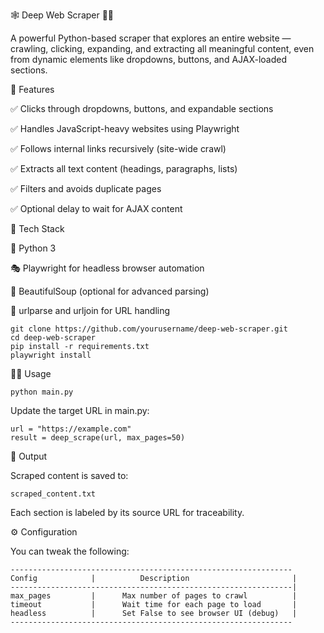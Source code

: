 🕸️ Deep Web Scraper 🕵️‍♂️

A powerful Python-based scraper that explores an entire website — crawling, clicking, expanding, and extracting all meaningful content, even from dynamic elements like dropdowns, buttons, and AJAX-loaded sections.

🚀 Features

✅ Clicks through dropdowns, buttons, and expandable sections

✅ Handles JavaScript-heavy websites using Playwright

✅ Follows internal links recursively (site-wide crawl)

✅ Extracts all text content (headings, paragraphs, lists)

✅ Filters and avoids duplicate pages

✅ Optional delay to wait for AJAX content

🧰 Tech Stack

🐍 Python 3

🎭 Playwright for headless browser automation

🍜 BeautifulSoup (optional for advanced parsing)

📂 urlparse and urljoin for URL handling



```
git clone https://github.com/yourusername/deep-web-scraper.git
cd deep-web-scraper
pip install -r requirements.txt
playwright install
```

🧑‍💻 Usage
```
python main.py
```

Update the target URL in main.py:

```
url = "https://example.com"
result = deep_scrape(url, max_pages=50)
```

📄 Output

Scraped content is saved to:

```
scraped_content.txt
```
Each section is labeled by its source URL for traceability.

⚙️ Configuration

You can tweak the following:

```
---------------------------------------------------------------
Config            |          Description                       |
---------------------------------------------------------------|
max_pages	      |      Max number of pages to crawl          |
timeout	          |      Wait time for each page to load       |
headless	      |      Set False to see browser UI (debug)   |
---------------------------------------------------------------
```